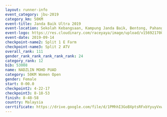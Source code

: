 ```yaml
---
layout: runner-info 
event_category: jbu-2019 
category_km: 50KM 
event-title: Janda Baik Ultra 2019 
event-location: Sekolah Kebangsaan, Kampung Janda Baik, Bentong, Pahang, Malaysia 
event-logo: https://res.cloudinary.com/raceyaya/image/upload/v1569217009/logo/janda-baik_vch1pc.jpg 
event-date: 2019-09-14 
checkpoint-name2: Split 1 E Farm 
checkpoint-name3: Split 2 ATV 
overall_rank: 111
gender_rank_rank_rank_rank_rank: 24
category_rank: 12
bib: 53008
name: NADZLIN MOHD PUAD
category: 50KM Women Open
gender: Female
start: 0-00.0
checkpoint2: 4-22-17
checkpoint3: 8-18-53
finish: 8-48-58
country: Malaysia
cerrtificate: https://drive.google.com/file/d/1PMhhI3GoBXptsRFxbYyuyVxwy4t5AvFN/view?usp=sharing
---
```

